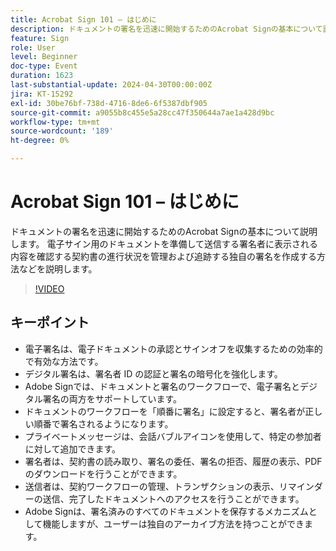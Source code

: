 ```yaml
---
title: Acrobat Sign 101 – はじめに
description: ドキュメントの署名を迅速に開始するためのAcrobat Signの基本について説明します。
feature: Sign
role: User
level: Beginner
doc-type: Event
duration: 1623
last-substantial-update: 2024-04-30T00:00:00Z
jira: KT-15292
exl-id: 30be76bf-738d-4716-8de6-6f5387dbf905
source-git-commit: a9055b8c455e5a28cc47f350644a7ae1a428d9bc
workflow-type: tm+mt
source-wordcount: '189'
ht-degree: 0%

---
```


# Acrobat Sign 101 – はじめに

ドキュメントの署名を迅速に開始するためのAcrobat Signの基本について説明します。 電子サイン用のドキュメントを準備して送信する署名者に表示される内容を確認する契約書の進行状況を管理および追跡する独自の署名を作成する方法などを説明します。

>[!VIDEO](https://video.tv.adobe.com/v/3455466/?learn=on&captions=jpn)

## キーポイント

* 電子署名は、電子ドキュメントの承認とサインオフを収集するための効率的で有効な方法です。
* デジタル署名は、署名者 ID の認証と署名の暗号化を強化します。
* Adobe Signでは、ドキュメントと署名のワークフローで、電子署名とデジタル署名の両方をサポートしています。
* ドキュメントのワークフローを「順番に署名」に設定すると、署名者が正しい順番で署名されるようになります。
* プライベートメッセージは、会話バブルアイコンを使用して、特定の参加者に対して追加できます。
* 署名者は、契約書の読み取り、署名の委任、署名の拒否、履歴の表示、PDFのダウンロードを行うことができます。
* 送信者は、契約ワークフローの管理、トランザクションの表示、リマインダーの送信、完了したドキュメントへのアクセスを行うことができます。
* Adobe Signは、署名済みのすべてのドキュメントを保存するメカニズムとして機能しますが、ユーザーは独自のアーカイブ方法を持つことができます。
